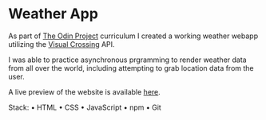 # Weather App

As part of [The Odin Project](http://theodinproject.com) curriculum I created a working weather webapp utilizing the [Visual Crossing](https://www.visualcrossing.com/) API.

I was able to practice asynchronous prgramming to render weather data from all over the world, including attempting to grab location data from the user.

A live preview of the website is available [here](https://s111ew.github.io/odin-weather-app/).

Stack:
• HTML
• CSS
• JavaScript
• npm
• Git
